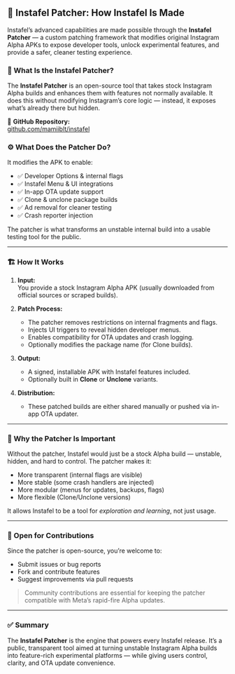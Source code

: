 ## 🧩 Instafel Patcher: How Instafel Is Made

Instafel’s advanced capabilities are made possible through the **Instafel Patcher** — a custom patching framework that modifies original Instagram Alpha APKs to expose developer tools, unlock experimental features, and provide a safer, cleaner testing experience.

### 🔧 What Is the Instafel Patcher?

The **Instafel Patcher** is an open-source tool that takes stock Instagram Alpha builds and enhances them with features not normally available. It does this without modifying Instagram’s core logic — instead, it exposes what’s already there but hidden.

🔗 **GitHub Repository:**  
[github.com/mamiiblt/instafel](https://github.com/mamiiblt/instafel)

### ⚙️ What Does the Patcher Do?

It modifies the APK to enable:

- ✅ Developer Options & internal flags
- ✅ Instafel Menu & UI integrations
- ✅ In-app OTA update support
- ✅ Clone & unclone package builds
- ✅ Ad removal for cleaner testing
- ✅ Crash reporter injection

The patcher is what transforms an unstable internal build into a usable testing tool for the public.

---

### 🏗️ How It Works

1. **Input:**  
   You provide a stock Instagram Alpha APK (usually downloaded from official sources or scraped builds).

2. **Patch Process:**

   - The patcher removes restrictions on internal fragments and flags.
   - Injects UI triggers to reveal hidden developer menus.
   - Enables compatibility for OTA updates and crash logging.
   - Optionally modifies the package name (for Clone builds).

3. **Output:**

   - A signed, installable APK with Instafel features included.
   - Optionally built in **Clone** or **Unclone** variants.

4. **Distribution:**
   - These patched builds are either shared manually or pushed via in-app OTA updater.

---

### 🧪 Why the Patcher Is Important

Without the patcher, Instafel would just be a stock Alpha build — unstable, hidden, and hard to control. The patcher makes it:

- More transparent (internal flags are visible)
- More stable (some crash handlers are injected)
- More modular (menus for updates, backups, flags)
- More flexible (Clone/Unclone versions)

It allows Instafel to be a tool for _exploration and learning_, not just usage.

---

### 🤝 Open for Contributions

Since the patcher is open-source, you’re welcome to:

- Submit issues or bug reports
- Fork and contribute features
- Suggest improvements via pull requests

> Community contributions are essential for keeping the patcher compatible with Meta’s rapid-fire Alpha updates.

---

### ✅ Summary

The **Instafel Patcher** is the engine that powers every Instafel release. It’s a public, transparent tool aimed at turning unstable Instagram Alpha builds into feature-rich experimental platforms — while giving users control, clarity, and OTA update convenience.
